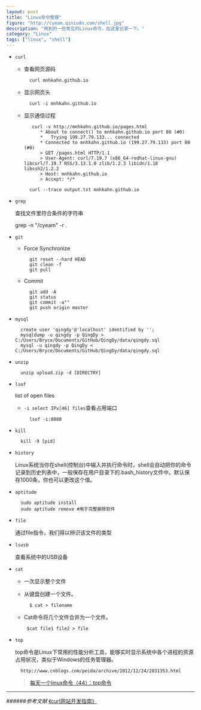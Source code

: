 ```yaml
---
layout: post
title: "Linux命令整理"
figure: "http://cyeam.qiniudn.com/shell.jpg"
description: "用到的一些常见的Linux命令，在这里记录一下。"
category: "Linux"
tags: ["linux", "shell"]
---
```


+ `curl`
	+ 查看网页源码

			curl mnhkahn.github.io
	+ 显示网页头
		
			curl -i mnhkahn.github.io

	+ 显示通信过程

			 curl -v http://mnhkahn.github.io/pages.html
				* About to connect() to mnhkahn.github.io port 80 (#0)
				*   Trying 199.27.79.133... connected
				* Connected to mnhkahn.github.io (199.27.79.133) port 80 (#0)
				> GET /pages.html HTTP/1.1
				> User-Agent: curl/7.19.7 (x86_64-redhat-linux-gnu) libcurl/7.19.7 NSS/3.13.1.0 zlib/1.2.3 libidn/1.18 libssh2/1.2.2
				> Host: mnhkahn.github.io
				> Accept: */*

			curl --trace output.txt mnhkahn.github.io


+ `grep`

	查找文件里符合条件的字符串

	 grep -n "/cyeam" -r .

+ `git`
	+ Force Synchronize

			git reset --hard HEAD
			git clean -f
			git pull

	+ Commit

			git add -A
			git status
			git commit -a""
			git push origin master

+ `mysql`
	
		create user 'qingdy'@'localhost' identified by '';
		mysqldump -u qingdy -p QingDy > C:/Users/Bryce/Documents/GitHub/QingDy/data/qingdy.sql
		mysql -u qingdy -p QingDy < C:/Users/Bryce/Documents/GitHub/QingDy/data/qingdy.sql

+ `unzip`

		unzip upload.zip -d [DIRECTRY]
	
+ `lsof`

	list of open files

	+ `-i select IPv[46] files`查看占用端口

			lsof -i:8080
	
+ `kill`

		kill -9 [pid]

+ `history`

	Linux系统当你在shell(控制台)中输入并执行命令时，shell会自动把你的命令记录到历史列表中，一般保存在用户目录下的.bash_history文件中。默认保存1000条，你也可以更改这个值。

+ `aptitude`

		sudo aptitude install
		sudo aptitude remove #用于完整删除软件

+ `file`

	通过file指令，我们得以辨识该文件的类型

+ `lsusb`

	查看系统中的USB设备

+ `cat`

	+ 一次显示整个文件
	+ 从键盘创建一个文件。

			$ cat > filename

	+  Cat命令将几个文件合并为一个文件。

			$cat file1 file2 > file

+ `top`

	top命令是Linux下常用的性能分析工具，能够实时显示系统中各个进程的资源占用状况，类似于Windows的任务管理器。

		http://www.cnblogs.com/peida/archive/2012/12/24/2831353.html

	> [每天一个linux命令（44）：top命令](http://www.cnblogs.com/peida/archive/2012/12/24/2831353.html)


---

######*参考文献*
[《curl网站开发指南》](http://www.ruanyifeng.com/blog/2011/09/curl.html)